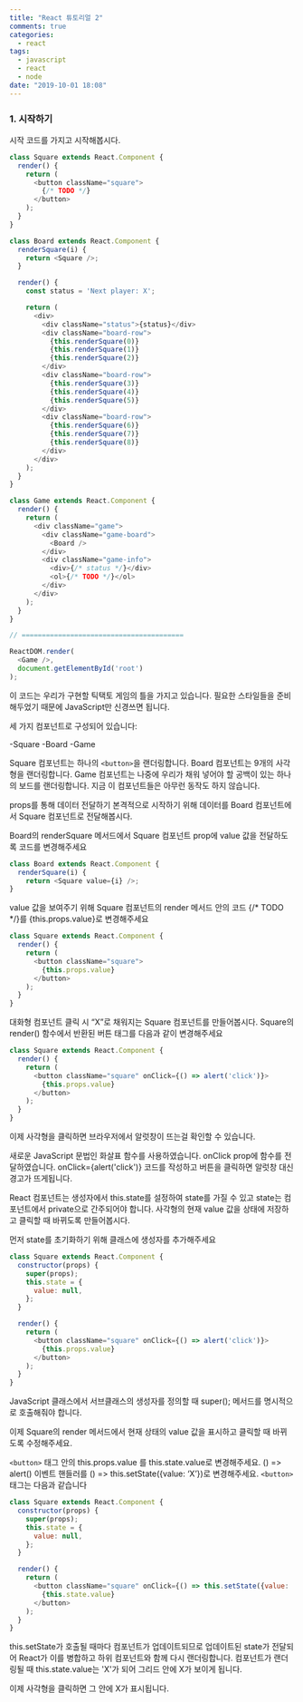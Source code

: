 ```yaml
---
title: "React 튜토리얼 2"
comments: true
categories:
  - react
tags:
  - javascript
  - react
  - node
date: "2019-10-01 18:08"
---
```


### 1. 시작하기

  시작 코드를 가지고 시작해봅시다.

  ```javascript
  class Square extends React.Component {
    render() {
      return (
        <button className="square">
          {/* TODO */}
        </button>
      );
    }
  }

  class Board extends React.Component {
    renderSquare(i) {
      return <Square />;
    }

    render() {
      const status = 'Next player: X';

      return (
        <div>
          <div className="status">{status}</div>
          <div className="board-row">
            {this.renderSquare(0)}
            {this.renderSquare(1)}
            {this.renderSquare(2)}
          </div>
          <div className="board-row">
            {this.renderSquare(3)}
            {this.renderSquare(4)}
            {this.renderSquare(5)}
          </div>
          <div className="board-row">
            {this.renderSquare(6)}
            {this.renderSquare(7)}
            {this.renderSquare(8)}
          </div>
        </div>
      );
    }
  }

  class Game extends React.Component {
    render() {
      return (
        <div className="game">
          <div className="game-board">
            <Board />
          </div>
          <div className="game-info">
            <div>{/* status */}</div>
            <ol>{/* TODO */}</ol>
          </div>
        </div>
      );
    }
  }

  // ========================================

  ReactDOM.render(
    <Game />,
    document.getElementById('root')
  );
  ```

 이 코드는 우리가 구현할 틱택토 게임의 틀을 가지고 있습니다. 필요한 스타일들을 준비해두었기 때문에 JavaScript만 신경쓰면 됩니다.

  세 가지 컴포넌트로 구성되어 있습니다:

  -Square
  -Board
  -Game

  Square 컴포넌트는 하나의 `<button>`을 랜더링합니다. Board 컴포넌트는 9개의 사각형을 랜더링합니다. Game 컴포넌트는 나중에 우리가 채워 넣어야 할 공백이 있는 하나의 보드를 랜더링합니다. 지금 이 컴포넌트들은 아무런 동작도 하지 않습니다.

  props를 통해 데이터 전달하기
  본격적으로 시작하기 위해 데이터를 Board 컴포넌트에서 Square 컴포넌트로 전달해봅시다.

  Board의 renderSquare 메서드에서 Square 컴포넌트 prop에 value 값을 전달하도록 코드를 변경해주세요

  ```Javascript
  class Board extends React.Component {
    renderSquare(i) {
      return <Square value={i} />;
  }
  ```

  value 값을 보여주기 위해 Square 컴포넌트의 render 메서드 안의 코드 {/* TODO */}를 {this.props.value}로 변경해주세요

  ```Javascript
  class Square extends React.Component {
    render() {
      return (
        <button className="square">
          {this.props.value}
        </button>
      );
    }
  }
  ```


  대화형 컴포넌트
  클릭 시 “X”로 채워지는 Square 컴포넌트를 만들어봅시다. Square의 render() 함수에서 반환된 버튼 태그를 다음과 같이 변경해주세요

  ```Javascript
  class Square extends React.Component {
    render() {
      return (
        <button className="square" onClick={() => alert('click')}>
          {this.props.value}
        </button>
      );
    }
  }
  ```

  이제 사각형을 클릭하면 브라우저에서 알럿창이 뜨는걸 확인할 수 있습니다.

  새로운 JavaScript 문법인 화살표 함수를 사용하였습니다. onClick prop에 함수를 전달하였습니다. onClick={alert('click')} 코드를 작성하고 버튼을 클릭하면 알럿창 대신 경고가 뜨게됩니다.

  React 컴포넌트는 생성자에서 this.state를 설정하여 state를 가질 수 있고 state는 컴포넌트에서 private으로 간주되어야 합니다. 사각형의 현재 value 값을 상태에 저장하고 클릭할 때 바뀌도록 만들어봅시다.

  먼저 state를 초기화하기 위해 클래스에 생성자를 추가해주세요

  ```Javascript
  class Square extends React.Component {
    constructor(props) {
      super(props);
      this.state = {
        value: null,
      };
    }

    render() {
      return (
        <button className="square" onClick={() => alert('click')}>
          {this.props.value}
        </button>
      );
    }
  }
  ```

  JavaScript 클래스에서 서브클래스의 생성자를 정의할 때 super(); 메서드를 명시적으로 호출해줘야 합니다.

  이제 Square의 render 메서드에서 현재 상태의 value 값을 표시하고 클릭할 때 바뀌도록 수정해주세요.

  `<button>` 태그 안의 this.props.value 를 this.state.value로 변경해주세요.
  () => alert() 이벤트 핸들러를 () => this.setState({value: ‘X’})로 변경해주세요.
  `<button>` 태그는 다음과 같습니다

  ```Javascript
  class Square extends React.Component {
    constructor(props) {
      super(props);
      this.state = {
        value: null,
      };
    }

    render() {
      return (
        <button className="square" onClick={() => this.setState({value: 'X'})}>
          {this.state.value}
        </button>
      );
    }
  }
  ```

  this.setState가 호출될 때마다 컴포넌트가 업데이트되므로 업데이트된 state가 전달되어 React가 이를 병합하고 하위 컴포넌트와 함께 다시 랜더링합니다. 컴포넌트가 랜더링될 때 this.state.value는 'X'가 되어 그리드 안에 X가 보이게 됩니다.

  이제 사각형을 클릭하면 그 안에 X가 표시됩니다.